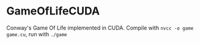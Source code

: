 # GameOfLifeCUDA
Conway's Game Of Life implemented in CUDA. Compile with `nvcc -o game game.cu`, run with `./game`
